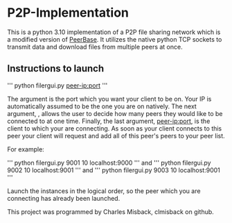 # P2P-Implementation

This is a python 3.10 implementation of a P2P file sharing network which is a modified version of [PeerBase](https://github.com/nadeemabdulhamid/PeerBase). It utilizes the native python TCP sockets to transmit data and download files from multiple peers at once.

## Instructions to launch

'''
python filergui.py <server-port> <max-peers> <peer-ip:port>
'''

The <server-port> argument is the port which you want your client to be on. Your IP is automatically assumed to be the one you are on natively. The next argument, <max-peers>, allows the user to decide how many peers they would like to be connected to at one time. Finally, the last argument, <peer-ip:port>, is the client to which your are connecting. As soon as your client connects to this peer your client will request and add all of this peer's peers to your peer list.

For example:

'''
python filergui.py 9001 10 localhost:9000
'''
and
'''
python filergui.py 9002 10 localhost:9001
'''
and
'''
python filergui.py 9003 10 localhost:9001
'''

Launch the instances in the logical order, so the peer which you are connecting has already been launched.

This project was programmed by Charles Misback, clmisback on github.
